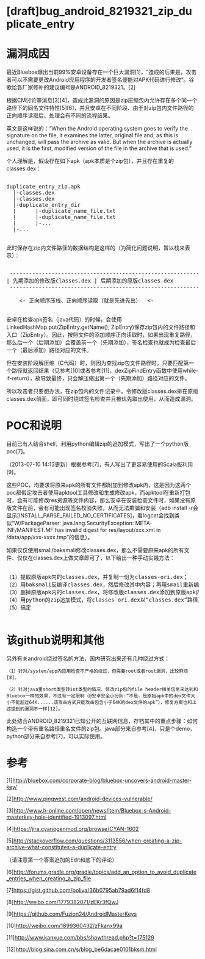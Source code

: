 [draft]bug_android_8219321_zip_duplicate_entry
======

漏洞成因
======

最近Bluebox爆出当前99%安卓设备存在一个巨大漏洞[1]，“造成的后果是，攻击者可以不需要更改Android应用程序的开发者签名便能对APK代码进行修改”。谷歌给各厂家修补的建议编号是ANDROID_8219321。[2]

根据CM讨论等消息[3][4]，造成此漏洞的原因是zip压缩包内允许存在多个同一个路径下的同名文件特性[5][6]，并且安卓在不同阶段、由于对zip包内文件路径的正向顺序读取后、处理会有不同的流程结果。

英文是这样说的：“When the Android operating system goes to verify the signature on the file, it examines the latter, original file and, as this is unchanged, will pass the archive as valid. But when the archive is actually used, it is the first, modified version of the file in the archive that is used.”

个人理解是，假设存在如下apk（apk本质是个zip包），并且存在重复的classes.dex：

<pre>

duplicate_entry_zip.apk
  |-classes.dex
  |-classes.dex
  |-duplicate_entry_dir
  |      |-duplicate_name_file.txt
  |      |-duplicate_name_file.txt
  |      |-...
  |-...

</pre>

此时保存在zip内文件路径的数据结构是这样的（为简化问题说明，暂以栈来表示）：

<pre>

 -----------------------------------------------------------
| 先期添加的修改版classes.dex | 后期添加的原版classes.dex   
 -----------------------------------------------------------

    &lt;- 正向顺序压栈、正向顺序读取（就是先进先出）  &lt;- 
 
</pre>


安卓在检查apk签名（java代码）的时候，会使用LinkedHashMap.put(ZipEntry.getName(), ZipEntry)保存zip包内的文件路径和入口（ZipEntry）。因此，按照文件的添加顺序正向读取时，如果出现重复路径，那么后一个（后期添加）会覆盖前一个（先期添加），签名检查也就成为检查最后一个（最后添加）路径对应的文件。

但在安装阶段解压缩（C代码）时，则因为查找zip包文件路径时，只要匹配第一个路径就返回结果（见参考[10]或者参考[11]，dexZipFindEntry函数中使用while-if-return），故导致最终，只会解压缩出第一个（先期添加）路径对应的文件。

所以攻击者只要想办法，在zip包内的文件记录中，令修改版classes.dex排在原版classes.dex前面，即可同时绕过签名检查并且被优先取出使用，从而造成漏洞。


POC和说明
======

目前已有人结合shell，利用python编辑zip的追加模式，写出了一个python版poc[7]。

（2013-07-10 14:13更新）根据参考[7]，有人写出了更容易使用的Scala版利用[9]。

这些POC，均要求将原来apk的所有文件都附加到修改apk内，这是因为这两个poc都假定攻击者使用apktool工具修改和生成修改apk，而apktool在重新打包时，会有可能修改res资源等文件内容，那么安卓在安装检查文件时，如果没有原版文件在前，会有可能出现签名校验失败，从而无法欺骗和安装（adb install -r会显示[INSTALL_PARSE_FAILED_NO_CERTIFICATES]，看logcat会找到类似“W/PackageParser: java.lang.SecurityException: META-INF/MANIFEST.MF has invalid digest for res/layout/xxx.xml in /data/app/xxx-xxxx.tmp”的信息）。

如果仅仅使用smali/baksmali修改classes.dex，那么不需要原来apk的所有文件、仅仅在classes.dex上做文章即可了，以下给出一种手动实践方法：

<pre>

（1）提取原版apk内的classes.dex，并复制一份为classes-ori.dex；
（2）用baksmali反编译classes.dex，然后修改其中内容；再用smail重新编译为修改版classes.dex
（3）删掉原版apk内的classes.dex，将修改版classes.dex添加到原版apk内
（4）用python的zip追加模式，将classes-ori.dex以“classes.dex”路径追加到原版apk
（5）搞定

</pre>


该github说明和其他
======

另外有关android绕过签名的方法，国内研究出来还有几种绕过方式：

    （1）针对/system/app内应用检查不严格的绕过，但需要root或者root漏洞，比较麻烦[8]。
	
    （2）针对java里short类型转int类型的情况、修改zip包的file header相关信息来达到和Bluebox一样的效果，不过有一定限制（@安卓安全小分队:“不是，是原始apk中的dex文件大小不能超过64K......该攻击方式只能攻击包含小于64K的dex文件的apk”），修复方案也和上述提到的漏洞不一样[12]。


此处结合ANDROID_8219321已知公开的互联网信息，存档其中的重点步骤：如何构造一个带有重名路径重名文件的zip包。java部分来自参考[4]，只是个demo，python部分来自参考[7]，可以实际使用。
	
	

参考
======

[1]http://bluebox.com/corporate-blog/bluebox-uncovers-android-master-key/

[2]http://www.pingwest.com/android-devices-vulnerable/

[3]http://www.h-online.com/open/news/item/Bluebox-s-Android-masterkey-hole-identified-1913097.html

[4]https://jira.cyanogenmod.org/browse/CYAN-1602

[5]http://stackoverflow.com/questions/3113556/when-creating-a-zip-archive-what-constitutes-a-duplicate-entry 

（请注意第一个答案追加的Edit和底下的评论）

[6]http://forums.gradle.org/gradle/topics/add_an_option_to_avoid_duplicate_entries_when_creating_a_zip_file

[7]https://gist.github.com/poliva/36b0795ab79ad6f14fd8

[8]http://weibo.com/1779382071/zEKr3fQwJ

[9]https://github.com/Fuzion24/AndroidMasterKeys

[10]http://weibo.com/1899360432/zFkanx99a

[11]http://www.kanxue.com/bbs/showthread.php?t=175129

[12]http://blog.sina.com.cn/s/blog_be6dacae0101bksm.html

